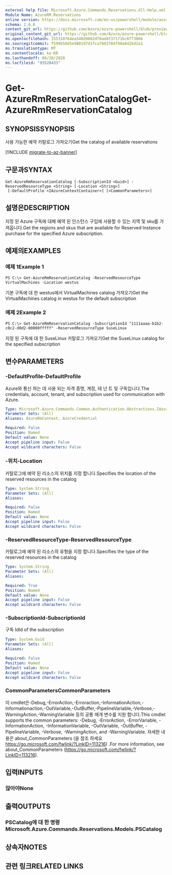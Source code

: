 ```yaml
---
external help file: Microsoft.Azure.Commands.Reservations.dll-Help.xml
Module Name: AzureRM.Reservations
online version: https://docs.microsoft.com/en-us/powershell/module/azurerm.reservations/get-azurermreservationcatalog
schema: 2.0.0
content_git_url: https://github.com/Azure/azure-powershell/blob/preview/src/ResourceManager/Reservations/Commands.Reservations/help/Get-AzureRmReservationCatalog.md
original_content_git_url: https://github.com/Azure/azure-powershell/blob/preview/src/ResourceManager/Reservations/Commands.Reservations/help/Get-AzureRmReservationCatalog.md
ms.openlocfilehash: 155310764ea540d9062df8ae8f37171bc6f73066
ms.sourcegitcommit: f599b50d5e980197d1fca769378df90a842b42a1
ms.translationtype: MT
ms.contentlocale: ko-KR
ms.lasthandoff: 08/20/2020
ms.locfileid: "93528433"
---
```

# <span data-ttu-id="14382-101">Get-AzureRmReservationCatalog</span><span class="sxs-lookup"><span data-stu-id="14382-101">Get-AzureRmReservationCatalog</span></span>

## <span data-ttu-id="14382-102">SYNOPSIS</span><span class="sxs-lookup"><span data-stu-id="14382-102">SYNOPSIS</span></span>
<span data-ttu-id="14382-103">사용 가능한 예약 카탈로그 가져오기</span><span class="sxs-lookup"><span data-stu-id="14382-103">Get the catalog of available reservations</span></span>

[!INCLUDE [migrate-to-az-banner](../../includes/migrate-to-az-banner.md)]

## <span data-ttu-id="14382-104">구문과</span><span class="sxs-lookup"><span data-stu-id="14382-104">SYNTAX</span></span>

```
Get-AzureRmReservationCatalog [-SubscriptionId <Guid>] -ReservedResourceType <String> [-Location <String>]
 [-DefaultProfile <IAzureContextContainer>] [<CommonParameters>]
```

## <span data-ttu-id="14382-105">설명은</span><span class="sxs-lookup"><span data-stu-id="14382-105">DESCRIPTION</span></span>
<span data-ttu-id="14382-106">지정 된 Azure 구독에 대해 예약 된 인스턴스 구입에 사용할 수 있는 지역 및 sku를 가져옵니다.</span><span class="sxs-lookup"><span data-stu-id="14382-106">Get the regions and skus that are available for Reserved Instance purchase for the specified Azure subscription.</span></span>

## <span data-ttu-id="14382-107">예제의</span><span class="sxs-lookup"><span data-stu-id="14382-107">EXAMPLES</span></span>

### <span data-ttu-id="14382-108">예제 1</span><span class="sxs-lookup"><span data-stu-id="14382-108">Example 1</span></span>
```
PS C:\> Get-AzureRmReservationCatalog -ReservedResourceType VirtualMachines -Location westus
```

<span data-ttu-id="14382-109">기본 구독에 대 한 westus에서 VirtualMachines catalog 가져오기</span><span class="sxs-lookup"><span data-stu-id="14382-109">Get the VirtualMachines catalog in westus for the default subscription</span></span>

### <span data-ttu-id="14382-110">예제 2</span><span class="sxs-lookup"><span data-stu-id="14382-110">Example 2</span></span>
```
PS C:\> Get-AzureRmReservationCatalog -SubscriptionId "1111aaaa-b1b2-c0c2-d0d2-00000fffff" -ReservedResourceType SuseLinux
```

<span data-ttu-id="14382-111">지정 된 구독에 대 한 SuseLinux 카탈로그 가져오기</span><span class="sxs-lookup"><span data-stu-id="14382-111">Get the SuseLinux catalog for the specified subscription</span></span>

## <span data-ttu-id="14382-112">변수</span><span class="sxs-lookup"><span data-stu-id="14382-112">PARAMETERS</span></span>

### <span data-ttu-id="14382-113">-DefaultProfile</span><span class="sxs-lookup"><span data-stu-id="14382-113">-DefaultProfile</span></span>
<span data-ttu-id="14382-114">Azure와 통신 하는 데 사용 되는 자격 증명, 계정, 테 넌 트 및 구독입니다.</span><span class="sxs-lookup"><span data-stu-id="14382-114">The credentials, account, tenant, and subscription used for communication with Azure.</span></span>

```yaml
Type: Microsoft.Azure.Commands.Common.Authentication.Abstractions.IAzureContextContainer
Parameter Sets: (All)
Aliases: AzureRmContext, AzureCredential

Required: False
Position: Named
Default value: None
Accept pipeline input: False
Accept wildcard characters: False
```

### <span data-ttu-id="14382-115">-위치</span><span class="sxs-lookup"><span data-stu-id="14382-115">-Location</span></span>
<span data-ttu-id="14382-116">카탈로그에 예약 된 리소스의 위치를 지정 합니다.</span><span class="sxs-lookup"><span data-stu-id="14382-116">Specifies the location of the reserved resources in the catalog</span></span>

```yaml
Type: System.String
Parameter Sets: (All)
Aliases:

Required: False
Position: Named
Default value: None
Accept pipeline input: False
Accept wildcard characters: False
```

### <span data-ttu-id="14382-117">-ReservedResourceType</span><span class="sxs-lookup"><span data-stu-id="14382-117">-ReservedResourceType</span></span>
<span data-ttu-id="14382-118">카탈로그에 예약 된 리소스의 유형을 지정 합니다.</span><span class="sxs-lookup"><span data-stu-id="14382-118">Specifies the type of the reserved resources in the catalog</span></span>

```yaml
Type: System.String
Parameter Sets: (All)
Aliases:

Required: True
Position: Named
Default value: None
Accept pipeline input: False
Accept wildcard characters: False
```

### <span data-ttu-id="14382-119">-SubscriptionId</span><span class="sxs-lookup"><span data-stu-id="14382-119">-SubscriptionId</span></span>
<span data-ttu-id="14382-120">구독 Id</span><span class="sxs-lookup"><span data-stu-id="14382-120">Id of the subscription</span></span>

```yaml
Type: System.Guid
Parameter Sets: (All)
Aliases:

Required: False
Position: Named
Default value: None
Accept pipeline input: False
Accept wildcard characters: False
```

### <span data-ttu-id="14382-121">CommonParameters</span><span class="sxs-lookup"><span data-stu-id="14382-121">CommonParameters</span></span>
<span data-ttu-id="14382-122">이 cmdlet은-Debug,-ErrorAction,-Erroraction,-InformationAction,-Informationaction,-OutVariable,-OutBuffer,-PipelineVariable,-Verbose,-WarningAction,-WarningVariable 등의 공통 매개 변수를 지원 합니다.</span><span class="sxs-lookup"><span data-stu-id="14382-122">This cmdlet supports the common parameters: -Debug, -ErrorAction, -ErrorVariable, -InformationAction, -InformationVariable, -OutVariable, -OutBuffer, -PipelineVariable, -Verbose, -WarningAction, and -WarningVariable.</span></span> <span data-ttu-id="14382-123">자세한 내용은 about_CommonParameters (을 참조 하세요 https://go.microsoft.com/fwlink/?LinkID=113216) .</span><span class="sxs-lookup"><span data-stu-id="14382-123">For more information, see about_CommonParameters (https://go.microsoft.com/fwlink/?LinkID=113216).</span></span>

## <span data-ttu-id="14382-124">입력</span><span class="sxs-lookup"><span data-stu-id="14382-124">INPUTS</span></span>

### <span data-ttu-id="14382-125">않아야</span><span class="sxs-lookup"><span data-stu-id="14382-125">None</span></span>

## <span data-ttu-id="14382-126">출력</span><span class="sxs-lookup"><span data-stu-id="14382-126">OUTPUTS</span></span>

### <span data-ttu-id="14382-127">PSCatalog에 대 한 명령</span><span class="sxs-lookup"><span data-stu-id="14382-127">Microsoft.Azure.Commands.Reservations.Models.PSCatalog</span></span>

## <span data-ttu-id="14382-128">상속자</span><span class="sxs-lookup"><span data-stu-id="14382-128">NOTES</span></span>

## <span data-ttu-id="14382-129">관련 링크</span><span class="sxs-lookup"><span data-stu-id="14382-129">RELATED LINKS</span></span>
